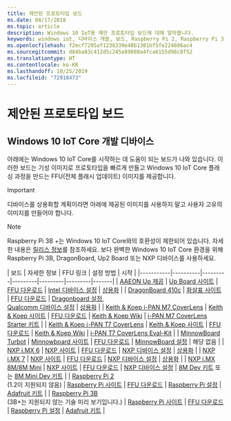 ```yaml
---
title: 제안된 프로토타입 보드
ms.date: 04/17/2018
ms.topic: article
description: Windows 10 IoT용 제안 프로토타입 보드에 대해 알아봅니다.
keywords: windows iot, 디바이스 개발, 보드, Raspberry Pi 2, Raspberry Pi 3, Minnowboard Max, Dragonboard
ms.openlocfilehash: f2ecf7295af1236330e48b1301bf5fe224606ac4
ms.sourcegitcommit: d84ba83c412d5c245e89880a4fca6155d98c8f52
ms.translationtype: HT
ms.contentlocale: ko-KR
ms.lasthandoff: 10/25/2019
ms.locfileid: "72918473"
---
```

# <a name="suggested-prototype-boards"></a>제안된 프로토타입 보드

## <a name="windows-10-iot-core-development-devices"></a>Windows 10 IoT Core 개발 디바이스
아래에는 Windows 10 IoT Core를 시작하는 데 도움이 되는 보드가 나와 있습니다. 이러한 보드는 기성 이미지로 프로토타입을 빠르게 만들고 Windows 10 IoT Core 플래싱 과정을 만드는 FFU(전체 플래시 업데이트) 이미지를 제공합니다.

> [!IMPORTANT]
> 디바이스를 상용화할 계획이라면 아래에 제공된 이미지를 사용하지 말고 사용자 고유의 이미지를 만들어야 합니다.

> [!NOTE]
> Raspberry Pi 3B +는 Windows 10 IoT Core와의 호환성이 제한되어 있습니다. 자세한 내용은 [릴리스 정보](https://docs.microsoft.com/en-us/windows/iot-core/release-notes/insider/rpi3bp)를 참조하세요. 보다 완벽한 Windows 10 IoT Core 환경을 위해 Raspberry Pi 3B, DragonBoard, Up2 Board 또는 NXP 디바이스를 사용하세요. 


| 보드 | 자세한 정보 | FFU 링크 | 설정 방법 | 시작 |
|-----------|----------|---------|---------|---------|---------|-------|
| [AAEON Up 제곱](https://up-board.org/upsquared/specifications/) | [Up Board 사이트](https://up-shop.org/28-up-squared) | [FFU 다운로드](https://downloads.up-community.org/?post_type=wpdmpro&p=204&preview=true) | [Intel 디바이스 설정](https://docs.microsoft.com/en-us/windows/iot-core/tutorials/intel) | [상용화](https://up-shop.org/home/270-up-squared.html) | 
| [DragonBoard 410c](https://developer.qualcomm.com/hardware/dragonboard-410c) | [화살표 사이트](https://www.arrow.com/en/products/dragonboard410c/arrow-development-tools) | [FFU 다운로드](https://www.microsoft.com/en-us/software-download/windows10IoTCore#!) | [Dragonboard 설정](https://docs.microsoft.com/en-us/windows/iot-core/tutorials/dragonboard),<br>[Qualcomm 디바이스 설정](https://docs.microsoft.com/en-us/windows/iot-core/tutorials/qualcomm) | [상용화](https://www.arrow.com/en/products/dragonboard410c/arrow-development-tools) | 
| [Keith & Koep i-PAN M7 CoverLens](https://keith-koep.com/de/produkte/produkte-hmi/i-pan-m7-coverlens-arm-touch-panel-pc-eigenschaften/) | [Keith & Koep 사이트](https://keith-koep.com/de/produkte/produkte-hmi/i-pan-m7-coverlens-arm-touch-panel-computer-technische-daten/) | [FFU 다운로드](https://support.keith-koep.com/service/doku.php/service/winiot/images) | [Keith & Koep Wiki](https://support.keith-koep.com/service/doku.php/service/hardware/panel/ipanm7) | [i-PAN M7 CoverLens Starter 키트](https://keith-koep.com/de/produkte/produkte-eval-kits/i-pan-m7-coverlens-starter-kit-technische-daten/) | 
| [Keith & Koep i-PAN T7 CoverLens](https://keith-koep.com/de/produkte/produkte-hmi/i-pan-t7-coverlens-arm-touch-panel-pc-eigenschaften/) | [Keith & Koep 사이트](https://keith-koep.com/de/produkte/produkte-hmi/i-pan-t7-coverlens-arm-touch-panel-computer-technische-daten/) | [FFU 다운로드](https://support.keith-koep.com/service/doku.php/service/winiot/images) | [Keith & Koep Wiki](https://support.keith-koep.com/service/doku.php/service/hardware/panel/ipant7) | [i-PAN T7 CoverLens Eval-Kit](https://keith-koep.com/de/produkte/produkte-eval-kits/i-pan-t7-coverlens-eval-kit-technische-daten/) | 
| [MinnowBoard Turbot](https://minnowboard.org) | [Minnowboard 사이트](https://minnowboard.org/get-a-board) | [FFU 다운로드](https://www.microsoft.com/en-us/software-download/windows10IoTCore#!) | [MinnowBoard 설정](https://docs.microsoft.com/en-us/windows/iot-core/tutorials/minnowboard) | 해당 없음 |
| [NXP i.MX 6](https://www.nxp.com/products/processors-and-microcontrollers/arm-based-processors-and-mcus/i.mx-applications-processors/i.mx-6-processors:IMX6X_SERIES) | [NXP 사이트](https://www.nxp.com/products/processors-and-microcontrollers/arm-based-processors-and-mcus/i.mx-applications-processors/i.mx-6-processors:IMX6X_SERIES) | [FFU 다운로드](https://github.com/ms-iot/imx-iotcore) | [NXP 디바이스 설정](https://docs.microsoft.com/en-us/windows/iot-core/tutorials/nxp) | [상용화](https://www.solid-run.com/nxp-family/hummingboard/imx6-win-10-iot-core/) | 
| [NXP i.MX 7](https://www.nxp.com/products/processors-and-microcontrollers/arm-based-processors-and-mcus/i.mx-applications-processors/i.mx-7-processors:IMX7-SERIES) | [NXP 사이트](https://www.nxp.com/products/processors-and-microcontrollers/arm-based-processors-and-mcus/i.mx-applications-processors/i.mx-7-processors:IMX7-SERIES) | [FFU 다운로드](https://github.com/ms-iot/imx-iotcore) | [NXP 디바이스 설정](https://docs.microsoft.com/en-us/windows/iot-core/tutorials/nxp) | [상용화](https://www.compulab.com/products/iot-gateways/iot-gate-imx7-nxp-i-mx-7-internet-of-things-gateway/) | 
| [NXP i.MX 8M/8M Mini](https://www.nxp.com/products/processors-and-microcontrollers/arm-based-processors-and-mcus/i.mx-applications-processors/i.mx-8-processors:IMX8-SERIES) | [NXP 사이트](https://www.nxp.com/products/processors-and-microcontrollers/arm-based-processors-and-mcus/i.mx-applications-processors/i.mx-8-processors:IMX8-SERIES) | [FFU 다운로드](https://github.com/ms-iot/imx-iotcore) | [NXP 디바이스 설정](https://docs.microsoft.com/en-us/windows/iot-core/tutorials/nxp) | [8M Dev 키트](https://www.nxp.com/support/developer-resources/software-development-tools/i.mx-developer-resources/evaluation-kit-for-the-i.mx-8m-applications-processor:MCIMX8M-EVK) 또는 [8M Mini Dev 키트](https://www.nxp.com/support/developer-resources/software-development-tools/i.mx-developer-resources/evaluation-kit-for-the-i.mx-8m-mini-applications-processor:8MMINILPD4-EVK) |
| [Raspberry Pi 2](https://www.raspberrypi.org/products/raspberry-pi-2-model-b/)<br> (1.2이 지원되지 않음) | [Raspberry Pi 사이트](https://www.raspberrypi.org/products/raspberry-pi-2-model-b/) | [FFU 다운로드](https://www.microsoft.com/en-us/software-download/windows10IoTCore#!) | [Raspberry Pi 설정](https://docs.microsoft.com/en-us/windows/iot-core/tutorials/rpi) | [Adafruit 키트](https://docs.microsoft.com/en-us/windows/iot-core/tutorials/adafruitkit) | 
| [Raspberry Pi 3B](https://www.raspberrypi.org/products/raspberry-pi-3-model-b/)<br> (3B+는 지원되지 않는 기술 미리 보기입니다.) | [Raspberry Pi 사이트](https://www.raspberrypi.org/products/raspberry-pi-3-model-b/) | [FFU 다운로드](https://www.microsoft.com/en-us/software-download/windows10IoTCore#!) | [Raspberry Pi 설정](https://docs.microsoft.com/en-us/windows/iot-core/tutorials/rpi) | [Adafruit 키트](https://docs.microsoft.com/en-us/windows/iot-core/tutorials/adafruitkit) |

